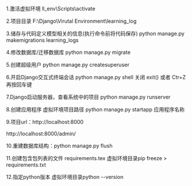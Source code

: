 1.激活虚拟环境 ll_env\Scripts\activate 

2.项目目录 F:\Django\Virutal Environment\learning_log

3.储存与代码定义模型相关的信息(执行命令前将代码保存) python manage.py makemigrations learning_logs 

4.修改数据库/迁移数据库 python manage.py migrate

5.创建超级用户 python manage.py createsuperuser

6.开启Django交互式终端会话  python manage.py shell
关闭 exit() 或者 Ctr+Z 再按回车键

7.Django启动服务器，查看系统中的项目 python manage.py runserver

8.创建应用程序 虚拟环境项目路径 python manage.py startapp 应用程序名称

9.项目url：http://localhost:8000

http://localhost:8000/admin/


10.重建数据库结构：python manage.py flush

11.创建包含包列表的文件 requirements.tex
虚拟环境目录pip freeze > requirements.txt

12.指定python版本 
虚拟环境目录python --version

